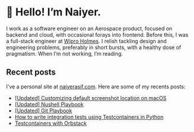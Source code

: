 # 👋 Hello! I’m Naiyer.

I work as a software engineer on an Aerospace product, focused on backend and cloud, with occasional forays into frontend. Before this, I was a full-stack engineer at [Wipro Holmes](https://www.wipro.com/holmes/). I relish tackling design and engineering problems, preferably in short bursts, with a healthy dose of pragmatism. When I’m not working, I’m reading.

## Recent posts

I've a personal site at [naiyerasif.com](https://www.naiyerasif.com). Here are some of my recents posts:

<!-- BLOG-POST-LIST:START -->
- [[Updated] Customizing default screenshot location on macOS](https://www.naiyerasif.com/post/2023/11/25/customizing-default-screenshot-location-on-macos/)
- [[Updated] Nushell Playbook](https://www.naiyerasif.com/post/2022/07/23/nushell-playbook/)
- [[Updated] Git Playbook](https://www.naiyerasif.com/post/2019/03/24/git-playbook/)
- [How to write integration tests using Testcontainers in Python](https://www.naiyerasif.com/post/2025/06/03/how-to-write-integration-tests-using-testcontainers-in-python/)
- [Testcontainers with Orbstack](https://www.naiyerasif.com/post/2025/05/31/testcontainers-with-orbstack/)
<!-- BLOG-POST-LIST:END -->
